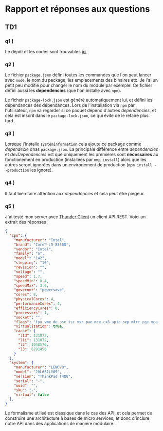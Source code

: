 # Rapport et réponses aux questions 

## TD1

### q1 ) 

Le dépôt et les codes sont trouvables [ici](https://github.com/Pallandos/mini-monitoring).

### q2 )

Le fichier `package.json` défini toutes les commandes que l'on peut lancer avec `node`, le nom du package, les emplacements des binaires etc. Je l'ai un petit peu modifié pour changer le nom du module par exemple. Ce fichier défini aussi les **dependencies** (que l'on installe avec `npm`). 

Le ficheir `package-lock.json` est généré automatiquement lui, et défini les dépendances des dépendances. Lors de l'installation via `npm` par l'utilisateur, `npm` va regarder si ce paquet dépend d'autres *dependencies*, et cela est inscrit dans le `package-lock.json`, ce qui évite de le refaire plus tard.

### q3 )

Lorsque j'installe `systeminformation` cela ajoute ce package comme *dependecie* dnas `package.json`. La principale différence entre *dependencies* et *devDependencies* est que uniquement les premières sont **nécessaires** au fonctionement en production (installées par `nmp install`) alors que les autres seront ignorées dans un environement de production (`npm install --production` les ignore).

### q4 )

Il faut bien faire attention aux *dependencies* et cela peut être piegeur.

### q5 )

J'ai testé mon server avec [Thunder Client](https://docs.thunderclient.com/) un client API REST. Voici un extrait des réponses :

```json
{
  "cpu": {
    "manufacturer": "Intel",
    "brand": "Core™ i5-8350U",
    "vendor": "Intel",
    "family": "6",
    "model": "142",
    "stepping": "10",
    "revision": "",
    "voltage": "",
    "speed": 1.7,
    "speedMin": 0.4,
    "speedMax": 3.6,
    "governor": "powersave",
    "cores": 8,
    "physicalCores": 4,
    "performanceCores": 4,
    "efficiencyCores": 0,
    "processors": 1,
    "socket": "",
    "flags": "fpu vme de pse tsc msr pae mce cx8 apic sep mtrr pge mca cmov pat pse36 clflush dts acpi mmx fxsr sse sse2 ss ht tm pbe syscall nx pdpe1gb rdtscp lm constant_tsc art arch_perfmon pebs bts rep_good nopl xtopology nonstop_tsc cpuid aperfmperf pni pclmulqdq dtes64 monitor ds_cpl vmx smx est tm2 ssse3 sdbg fma cx16 xtpr pdcm pcid sse4_1 sse4_2 x2apic movbe popcnt tsc_deadline_timer aes xsave avx f16c rdrand lahf_lm abm 3dnowprefetch cpuid_fault epb pti ssbd ibrs ibpb stibp tpr_shadow flexpriority ept vpid ept_ad fsgsbase tsc_adjust sgx bmi1 avx2 smep bmi2 erms invpcid mpx rdseed adx smap clflushopt intel_pt xsaveopt xsavec xgetbv1 xsaves dtherm ida arat pln pts hwp hwp_notify hwp_act_window hwp_epp vnmi md_clear flush_l1d arch_capabilities",
    "virtualization": true,
    "cache": {
      "l1d": 131072,
      "l1i": 131072,
      "l2": 1048576,
      "l3": 6291456
    }
  },
  "system": {
    "manufacturer": "LENOVO",
    "model": "20L6S1LV09",
    "version": "ThinkPad T480",
    "serial": "-",
    "uuid": "",
    "sku": "-",
    "virtual": false
  },
}
```

Le formalisme utilisé est classique dans le cas des API, et cela permet de construire une architecture à bases de micro services, et donc d'inclure notre API dans des applications de manière modulaire. 